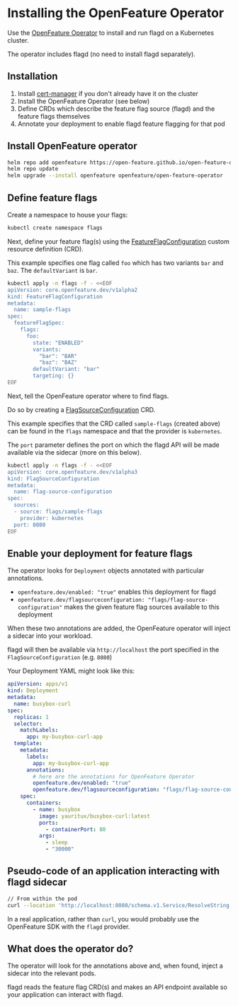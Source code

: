 # Installing the OpenFeature Operator

Use the [OpenFeature Operator](https://github.com/open-feature/open-feature-operator) to install and run flagd on a Kubernetes cluster.

The operator includes flagd (no need to install flagd separately).

## Installation

1. Install [cert-manager](https://cert-manager.io/docs/installation/) if you don't already have it on the cluster
1. Install the OpenFeature Operator (see below)
1. Define CRDs which describe the feature flag source (flagd) and the feature flags themselves
1. Annotate your deployment to enable flagd feature flagging for that pod

## Install OpenFeature operator

```bash
helm repo add openfeature https://open-feature.github.io/open-feature-operator/
helm repo update
helm upgrade --install openfeature openfeature/open-feature-operator
```

## Define feature flags

Create a namespace to house your flags:

```bash
kubectl create namespace flags
```

Next, define your feature flag(s) using the [FeatureFlagConfiguration](./crds/featureflagconfiguration.md) custom resource definition (CRD).

This example specifies one flag called `foo` which has two variants `bar` and `baz`. The `defaultVariant` is `bar`.

```bash
kubectl apply -n flags -f - <<EOF
apiVersion: core.openfeature.dev/v1alpha2
kind: FeatureFlagConfiguration
metadata:
  name: sample-flags
spec:
  featureFlagSpec:
    flags:
      foo:
        state: "ENABLED"
        variants:
          "bar": "BAR"
          "baz": "BAZ"
        defaultVariant: "bar"
        targeting: {}
EOF
```

Next, tell the OpenFeature operator where to find flags.

Do so by creating a [FlagSourceConfiguration](./crds/flagsourceconfiguration.md) CRD.

This example specifies that the CRD called `sample-flags` (created above) can be found in the `flags` namespace and that the provider is `kubernetes`.

The `port` parameter defines the port on which the flagd API will be made available via the sidecar (more on this below).

```bash
kubectl apply -n flags -f - <<EOF
apiVersion: core.openfeature.dev/v1alpha3
kind: FlagSourceConfiguration
metadata:
  name: flag-source-configuration
spec:
  sources:
  - source: flags/sample-flags
    provider: kubernetes
  port: 8080
EOF
```

## Enable your deployment for feature flags

The operator looks for `Deployment` objects annotated with particular annotations.

- `openfeature.dev/enabled: "true"` enables this deployment for flagd
- `openfeature.dev/flagsourceconfiguration: "flags/flag-source-configuration"` makes the given feature flag sources available to this deployment

When these two annotations are added, the OpenFeature operator will inject a sidecar into your workload.

flagd will then be available via `http://localhost` the port specified in the `FlagSourceConfiguration` (e.g. `8080`)

Your Deployment YAML might look like this:

```yaml
apiVersion: apps/v1
kind: Deployment
metadata:
  name: busybox-curl
spec:
  replicas: 1
  selector:
    matchLabels:
      app: my-busybox-curl-app
  template:
    metadata:
      labels:
        app: my-busybox-curl-app
      annotations:
        # here are the annotations for OpenFeature Operator
        openfeature.dev/enabled: "true"
        openfeature.dev/flagsourceconfiguration: "flags/flag-source-configuration"
    spec:
      containers:
        - name: busybox
          image: yauritux/busybox-curl:latest
          ports:
            - containerPort: 80
          args:
            - sleep
            - "30000"
```

## Pseudo-code of an application interacting with flagd sidecar

```bash
// From within the pod
curl --location 'http://localhost:8080/schema.v1.Service/ResolveString' --header 'Content-Type: application/json' --data '{ "flagKey":"foo"}'
```

In a real application, rather than `curl`, you would probably use the OpenFeature SDK with the `flagd` provider.

## What does the operator do?

The operator will look for the annotations above and, when found, inject a sidecar into the relevant pods.

flagd reads the feature flag CRD(s) and makes an API endpoint available so your application can interact with flagd.
